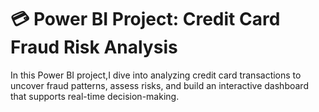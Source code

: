 # 💳 Power BI Project: Credit Card Fraud Risk Analysis
 In this Power BI project,I dive into analyzing credit card transactions to uncover fraud patterns, assess risks, and build an interactive dashboard that supports real-time decision-making.
